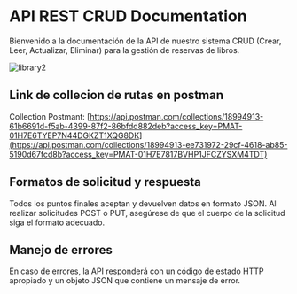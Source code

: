 # API REST CRUD Documentation

Bienvenido a la documentación  de la API de nuestro sistema CRUD (Crear, Leer, Actualizar, Eliminar) para la gestión de reservas de libros.

![library2](https://github.com/ccama22/ccama22/assets/66760303/6981cf4a-bb7c-46cc-909c-15c778867b97)


## Link de collecion de rutas en postman

Collection Postmant: [https://api.postman.com/collections/18994913-61b6691d-f5ab-4399-87f2-86bfdd882deb?access_key=PMAT-01H7E6TYEP7N44DGKZT1XQG8DK](https://api.postman.com/collections/18994913-ee731972-29cf-4618-ab85-5190d67fcd8b?access_key=PMAT-01H7E7817BVHP1JFCZYSXM4TDT)
## Formatos de solicitud y respuesta

Todos los puntos finales aceptan y devuelven datos en formato JSON. Al realizar solicitudes POST o PUT, asegúrese de que el cuerpo de la solicitud siga el formato adecuado.

## Manejo de errores

En caso de errores, la API responderá con un código de estado HTTP apropiado y un objeto JSON que contiene un mensaje de error.
